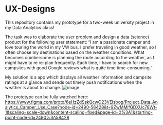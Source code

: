 # UX-Designs
This repository contains my prototype for a two-week university project in my Data Analytics class!

The task was to elaborate the user problem and design a data (science) product for the following user statement:
“I am a passionate camper and love touring the world in my VW bus. I prefer traveling in good weather, so I often choose my destinations based on the weather conditions. What becomes cumbersome is planning the route according to the weather, as I might have to re re-plan frequently. Each time, I have to search for new campsites with good Google reviews what is quite time time-consuming.”

My solution is a app which displays all weather information and campsite ratings at a glance and sends out timely push notifications when the weather is about to change. 
![image](https://github.com/user-attachments/assets/2d73547f-44fe-4109-8be5-013c52171d6a)

The prototype can be fully watched here: https://www.figma.com/proto/6eHzZdSskQcwO23VElsbog/Project_Data_Analytics_Camper_Use_Case?node-id=2490-58428&t=9ZwMMifGDXUc78Wt-1&scaling=scale-down&content-scaling=fixed&page-id=0%3A1&starting-point-node-id=2490%3A58428





